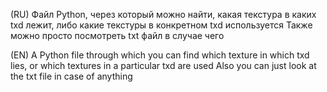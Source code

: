(RU)
Файл Python, через который можно найти, какая текстура в каких txd лежит, либо какие текстуры в конкретном txd используется
Также можно просто посмотреть txt файл в случае чего

(EN)
A Python file through which you can find which texture in which txd lies, or which textures in a particular txd are used 
Also you can just look at the txt file in case of anything
